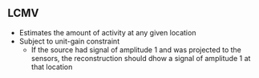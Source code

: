 ## LCMV

- Estimates the amount of activity at any given location 
- Subject to unit-gain constraint
	- If the source had signal of amplitude 1 and was projected to the sensors, the reconstruction should dhow a signal of amplitude 1 at that location
